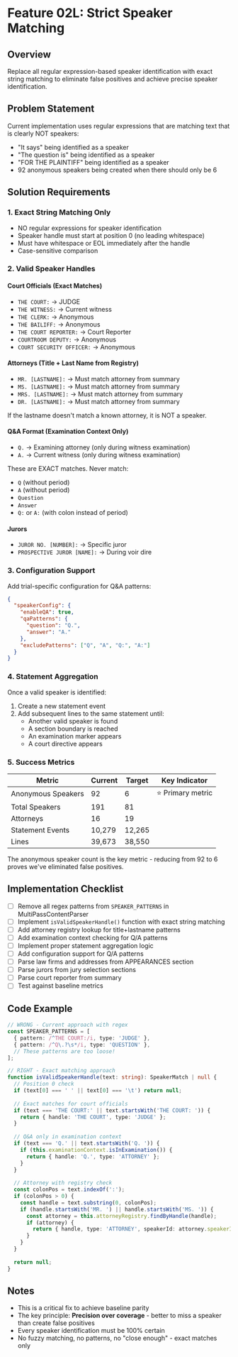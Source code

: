 # Feature 02L: Strict Speaker Matching

## Overview
Replace all regular expression-based speaker identification with exact string matching to eliminate false positives and achieve precise speaker identification.

## Problem Statement
Current implementation uses regular expressions that are matching text that is clearly NOT speakers:
- "It says" being identified as a speaker
- "The question is" being identified as a speaker  
- "FOR THE PLAINTIFF" being identified as a speaker
- 92 anonymous speakers being created when there should only be 6

## Solution Requirements

### 1. Exact String Matching Only
- NO regular expressions for speaker identification
- Speaker handle must start at position 0 (no leading whitespace)
- Must have whitespace or EOL immediately after the handle
- Case-sensitive comparison

### 2. Valid Speaker Handles

#### Court Officials (Exact Matches)
- `THE COURT:` → JUDGE
- `THE WITNESS:` → Current witness
- `THE CLERK:` → Anonymous
- `THE BAILIFF:` → Anonymous
- `THE COURT REPORTER:` → Court Reporter
- `COURTROOM DEPUTY:` → Anonymous
- `COURT SECURITY OFFICER:` → Anonymous

#### Attorneys (Title + Last Name from Registry)
- `MR. [LASTNAME]:` → Must match attorney from summary
- `MS. [LASTNAME]:` → Must match attorney from summary
- `MRS. [LASTNAME]:` → Must match attorney from summary
- `DR. [LASTNAME]:` → Must match attorney from summary

If the lastname doesn't match a known attorney, it is NOT a speaker.

#### Q&A Format (Examination Context Only)
- `Q.` → Examining attorney (only during witness examination)
- `A.` → Current witness (only during witness examination)

These are EXACT matches. Never match:
- `Q` (without period)
- `A` (without period)
- `Question`
- `Answer`
- `Q:` or `A:` (with colon instead of period)

#### Jurors
- `JUROR NO. [NUMBER]:` → Specific juror
- `PROSPECTIVE JUROR [NAME]:` → During voir dire

### 3. Configuration Support

Add trial-specific configuration for Q&A patterns:
```json
{
  "speakerConfig": {
    "enableQA": true,
    "qaPatterns": {
      "question": "Q.",
      "answer": "A."
    },
    "excludePatterns": ["Q", "A", "Q:", "A:"]
  }
}
```

### 4. Statement Aggregation

Once a valid speaker is identified:
1. Create a new statement event
2. Add subsequent lines to the same statement until:
   - Another valid speaker is found
   - A section boundary is reached
   - An examination marker appears
   - A court directive appears

### 5. Success Metrics

| Metric | Current | Target | Key Indicator |
|--------|---------|--------|---------------|
| Anonymous Speakers | 92 | 6 | ⭐ Primary metric |
| Total Speakers | 191 | 81 | |
| Attorneys | 16 | 19 | |
| Statement Events | 10,279 | 12,265 | |
| Lines | 39,673 | 38,550 | |

The anonymous speaker count is the key metric - reducing from 92 to 6 proves we've eliminated false positives.

## Implementation Checklist

- [ ] Remove all regex patterns from `SPEAKER_PATTERNS` in MultiPassContentParser
- [ ] Implement `isValidSpeakerHandle()` function with exact string matching
- [ ] Add attorney registry lookup for title+lastname patterns
- [ ] Add examination context checking for Q/A patterns
- [ ] Implement proper statement aggregation logic
- [ ] Add configuration support for Q/A patterns
- [ ] Parse law firms and addresses from APPEARANCES section
- [ ] Parse jurors from jury selection sections
- [ ] Parse court reporter from summary
- [ ] Test against baseline metrics

## Code Example

```typescript
// WRONG - Current approach with regex
const SPEAKER_PATTERNS = [
  { pattern: /^THE COURT:/i, type: 'JUDGE' },
  { pattern: /^Q\.?\s*/i, type: 'QUESTION' },
  // These patterns are too loose!
];

// RIGHT - Exact matching approach
function isValidSpeakerHandle(text: string): SpeakerMatch | null {
  // Position 0 check
  if (text[0] === ' ' || text[0] === '\t') return null;
  
  // Exact matches for court officials
  if (text === 'THE COURT:' || text.startsWith('THE COURT: ')) {
    return { handle: 'THE COURT', type: 'JUDGE' };
  }
  
  // Q&A only in examination context
  if (text === 'Q.' || text.startsWith('Q. ')) {
    if (this.examinationContext.isInExamination()) {
      return { handle: 'Q.', type: 'ATTORNEY' };
    }
  }
  
  // Attorney with registry check
  const colonPos = text.indexOf(':');
  if (colonPos > 0) {
    const handle = text.substring(0, colonPos);
    if (handle.startsWith('MR. ') || handle.startsWith('MS. ')) {
      const attorney = this.attorneyRegistry.findByHandle(handle);
      if (attorney) {
        return { handle, type: 'ATTORNEY', speakerId: attorney.speakerId };
      }
    }
  }
  
  return null;
}
```

## Notes
- This is a critical fix to achieve baseline parity
- The key principle: **Precision over coverage** - better to miss a speaker than create false positives
- Every speaker identification must be 100% certain
- No fuzzy matching, no patterns, no "close enough" - exact matches only